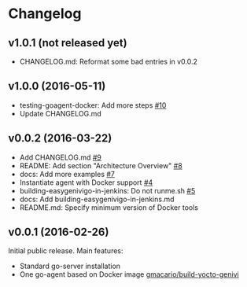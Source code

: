 Changelog
=========

## v1.0.1 (not released yet)

- CHANGELOG.md: Reformat some bad entries in v0.0.2

## v1.0.0 (2016-05-11)

- testing-goagent-docker: Add more steps [#10](https://github.com/gmacario/easy-genivigo/pull/10)
- Update CHANGELOG.md

## v0.0.2 (2016-03-22)

- Add CHANGELOG.md [#9](https://github.com/gmacario/easy-genivigo/issues/9)
- README: Add section "Architecture Overview" [#8](https://github.com/gmacario/easy-genivigo/issues/8)
- docs: Add more examples [#7](https://github.com/gmacario/easy-genivigo/pull/7)
- Instantiate agent with Docker support [#4](https://github.com/gmacario/easy-genivigo/issues/4)
- building-easygenivigo-in-jenkins: Do not runme.sh [#5](https://github.com/gmacario/easy-genivigo/pull/5)
- docs: Add building-easygenivigo-in-jenkins.md
- README.md: Specify minimum version of Docker tools

## v0.0.1 (2016-02-26)

Initial public release. Main features:

- Standard go-server installation
- One go-agent based on Docker image [gmacario/build-yocto-genivi](https://hub.docker.com/r/gmacario/build-yocto-genivi/)

<!-- EOF -->
